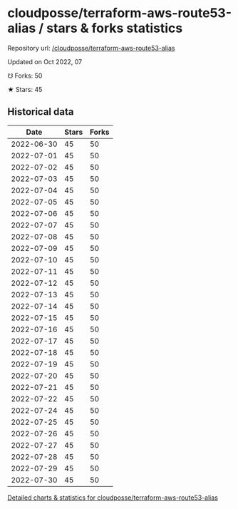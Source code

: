 # cloudposse/terraform-aws-route53-alias / stars & forks statistics

Repository url: [/cloudposse/terraform-aws-route53-alias](https://github.com/cloudposse/terraform-aws-route53-alias)

Updated on Oct 2022, 07

☋ Forks: 50

★ Stars: 45

## Historical data
| Date | Stars | Forks |
|------|-------|-------|
| 2022-06-30 | 45 | 50 | 
| 2022-07-01 | 45 | 50 | 
| 2022-07-02 | 45 | 50 | 
| 2022-07-03 | 45 | 50 | 
| 2022-07-04 | 45 | 50 | 
| 2022-07-05 | 45 | 50 | 
| 2022-07-06 | 45 | 50 | 
| 2022-07-07 | 45 | 50 | 
| 2022-07-08 | 45 | 50 | 
| 2022-07-09 | 45 | 50 | 
| 2022-07-10 | 45 | 50 | 
| 2022-07-11 | 45 | 50 | 
| 2022-07-12 | 45 | 50 | 
| 2022-07-13 | 45 | 50 | 
| 2022-07-14 | 45 | 50 | 
| 2022-07-15 | 45 | 50 | 
| 2022-07-16 | 45 | 50 | 
| 2022-07-17 | 45 | 50 | 
| 2022-07-18 | 45 | 50 | 
| 2022-07-19 | 45 | 50 | 
| 2022-07-20 | 45 | 50 | 
| 2022-07-21 | 45 | 50 | 
| 2022-07-22 | 45 | 50 | 
| 2022-07-24 | 45 | 50 | 
| 2022-07-25 | 45 | 50 | 
| 2022-07-26 | 45 | 50 | 
| 2022-07-27 | 45 | 50 | 
| 2022-07-28 | 45 | 50 | 
| 2022-07-29 | 45 | 50 | 
| 2022-07-30 | 45 | 50 | 


[Detailed charts & statistics for cloudposse/terraform-aws-route53-alias](https://reviewgithub.com/rep/cloudposse/terraform-aws-route53-alias)
